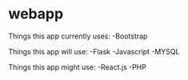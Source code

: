 # webapp

Things this app currently uses:
 -Bootstrap

Things this app will use:
  -Flask
  -Javascript
  -MYSQL
 
Things this app might use:
  -React.js
  -PHP
